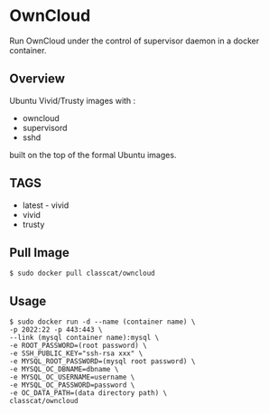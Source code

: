 # OwnCloud

Run OwnCloud under the control of supervisor daemon in a docker container.

## Overview

Ubuntu Vivid/Trusty  images with :

+ owncloud
+ supervisord
+ sshd

built on the top of the formal Ubuntu images.

## TAGS

+ latest - vivid
+ vivid
+ trusty

## Pull Image

```
$ sudo docker pull classcat/owncloud
```

## Usage

```
$ sudo docker run -d --name (container name) \  
-p 2022:22 -p 443:443 \
--link (mysql container name):mysql \  
-e ROOT_PASSWORD=(root password) \  
-e SSH_PUBLIC_KEY="ssh-rsa xxx" \  
-e MYSQL_ROOT_PASSWORD=(mysql root password) \  
-e MYSQL_OC_DBNAME=dbname \  
-e MYSQL_OC_USERNAME=username \  
-e MYSQL_OC_PASSWORD=password \  
-e OC_DATA_PATH=(data directory path) \  
classcat/owncloud
```
